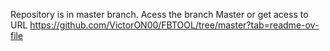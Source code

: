 Repository is in master branch.
Acess the branch Master or get acess to URL https://github.com/VictorON00/FBTOOL/tree/master?tab=readme-ov-file
